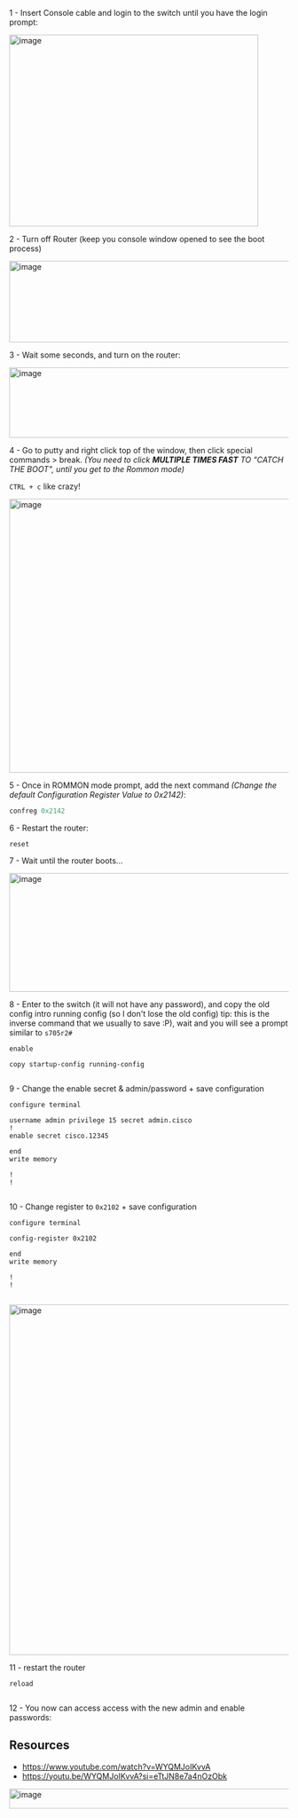 


1 - Insert Console cable and login to the switch until you have the login prompt:

<img width="449" height="346" alt="image" src="https://github.com/user-attachments/assets/0f5832e0-ff98-41c1-8e8a-f6e32d696195" />

2 - Turn off Router (keep you console window opened to see the boot process)

<img width="919" height="147" alt="image" src="https://github.com/user-attachments/assets/6773338e-163b-41fb-81fe-7828fdab118b" />

3 - Wait some seconds, and turn on the router:

<img width="932" height="127" alt="image" src="https://github.com/user-attachments/assets/eea25930-fc34-4cc8-b99a-7587c945045d" />

4 - Go to putty and right click top of the window, then click special commands > break. _(You need to click **MULTIPLE TIMES FAST** TO "CATCH THE BOOT", until you get to the Rommon mode)_

`CTRL + c` like crazy!

<img width="570" height="494" alt="image" src="https://github.com/user-attachments/assets/77abc79a-08e3-43df-a2a8-8aa7901bfbc5" />

5 - Once in ROMMON mode prompt, add the next command _(Change the default Configuration Register Value to 0x2142)_: 

````py
confreg 0x2142
````

6 - Restart the router:

````
reset
````

7 - Wait until the router boots...

<img width="545" height="214" alt="image" src="https://github.com/user-attachments/assets/70938559-41cf-4479-acf2-6bd9d51fc92a" />

8 - Enter to the switch (it will not have any password), and copy the old config intro running config (so I don't lose the old config) tip: this is the inverse command that we usually to save :P), wait and you will see a prompt similar to `s705r2#`

````
enable

copy startup-config running-config


````

9 - Change the enable secret & admin/password + save configuration

````
configure terminal

username admin privilege 15 secret admin.cisco
!
enable secret cisco.12345

end
write memory

!
!


````

10 - Change register to `0x2102` + save configuration

````
configure terminal

config-register 0x2102

end
write memory

!
!


````

<img width="680" height="632" alt="image" src="https://github.com/user-attachments/assets/bc84252f-6f88-4409-970f-dc6a80696f5e" />

11 -  restart the router

````
reload


````

12 - You now can access access with the new admin and enable passwords:




## Resources

- https://www.youtube.com/watch?v=WYQMJoIKvvA
- https://youtu.be/WYQMJoIKvvA?si=eTtJN8e7a4nOzObk
















<img width="915" height="36" alt="image" src="https://github.com/user-attachments/assets/616c16ac-0223-4e4e-a784-29662f7aafbe" />

































